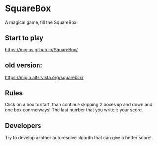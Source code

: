 # SquareBox
A magical game, fill the SquareBox!

## Start to play
https://migius.github.io/SquareBox/

## old version:
https://migio.altervista.org/squarebox/

## Rules
Click on a box to start, than continue skipping 2 boxes up and down and one box conrnerways! The last number that you write is your score.

## Developers
Try to develop another autoresolve algorith that can give a better score!


